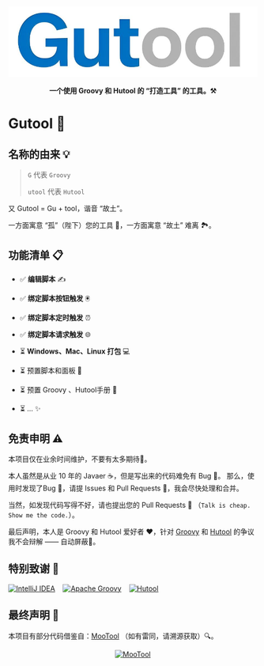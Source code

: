 ![Gutool](assets/logo/gutool-text.jpg)

<p align="center">
	<strong>一个使用 Groovy 和 Hutool 的 “打造工具” 的工具。⚒️</strong>
</p>  


# Gutool 🚀

## 名称的由来 💡

> `G` 代表 `Groovy`
>
> `utool` 代表 `Hutool`

又 Gutool = Gu + tool，谐音 “故土”。

一方面寓意 “孤”（陛下）您的工具 👑，一方面寓意 “故土” 难离 🏞️。



## 功能清单 📋

* ✅ **编辑脚本** ✍️

* ✅ **绑定脚本按钮触发** 🖲️

* ✅ **绑定脚本定时触发** ⏰

* ✅ **绑定脚本请求触发** 🌐

* ⏳ **Windows、Mac、Linux 打包** 💻

* ⏳ 预置脚本和面板  📖

* ⏳ 预置 Groovy 、Hutool手册 📖

* ⏳ ... ✨

  


## 免责申明 ⚠️

本项目仅在业余时间维护，不要有太多期待🤪。

本人虽然是从业 10 年的 Javaer ☕，但是写出来的代码难免有 Bug 🐞。 那么，使用时发现了Bug 🐞，请提 Issues 和 Pull Requests 🌹，我会尽快处理和合并。

当然，如发现代码写得不好，请也提出您的 Pull Requests 🌹 （`Talk is cheap. Show me the code.`）。

最后声明，本人是 Groovy 和 Hutool 爱好者 ❤️，针对 [Groovy](https://groovy-lang.org/) 和 [Hutool](https://hutool.cn/) 的争议我不会辩解 —— 自动屏蔽📵。



## 特别致谢 🙏

<p align="left">
<a href="https://www.jetbrains.com/idea/"><img src="https://resources.jetbrains.com/storage/products/company/brand/logos/IntelliJ_IDEA_icon.png" height="24" alt="IntelliJ IDEA"></a>
&nbsp;&nbsp;
<a href="https://groovy.apache.org"><img src="https://groovy-lang.org/img/favicon.ico" height="24" alt="Apache Groovy"></a>
&nbsp;&nbsp;
<a href="https://hutool.cn"><img src="https://hutool.cn/images/hutool.svg" height="24" alt="Hutool"></a>
</p>  


## 最终声明 📜

本项目有部分代码借鉴自：[MooTool](https://mootool.luoboduner.com/) （如有雷同，请溯源获取）🔍。

<p align="center">
<a href="https://mootool.luoboduner.com/"><img src="https://mootool.luoboduner.com/logo/logo-256.png" alt="MooTool" height="50" ></a>
</p>  
